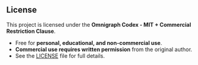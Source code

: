 ## License
This project is licensed under the **Omnigraph Codex - MIT + Commercial Restriction Clause**.  
- Free for **personal, educational, and non-commercial use**.  
- **Commercial use requires written permission** from the original author.  
- See the [LICENSE](./LICENSE) file for full details.  
